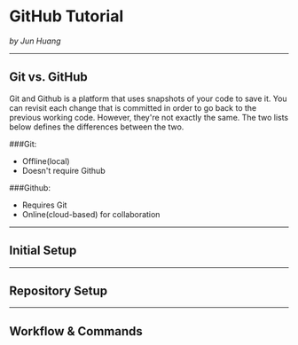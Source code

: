 # GitHub Tutorial

_by Jun Huang_

---
## Git vs. GitHub
Git and Github is a platform that uses snapshots of your code to save it. You can revisit each change that is committed in order to go back to the previous working code. However, they're not exactly the same. The two lists below defines the differences between the two.

###Git:  
* Offline(local)  
* Doesn't require Github  

###Github:  
* Requires Git  
* Online(cloud-based) for collaboration  


---
## Initial Setup



---
## Repository Setup



---
## Workflow & Commands